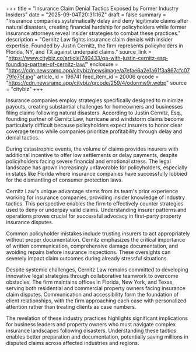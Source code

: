 +++
title = "Insurance Claim Denial Tactics Exposed by Former Industry Insiders"
date = "2025-09-04T20:31:16Z"
draft = false
summary = "Insurance companies systematically delay and deny legitimate claims after natural disasters, creating financial hardship for policyholders while former insurance attorneys reveal insider strategies to combat these practices."
description = "Cernitz Law fights insurance claim denials with insider expertise. Founded by Justin Cernitz, the firm represents policyholders in Florida, NY, and TX against underpaid claims."
source_link = "https://www.citybiz.co/article/740433/qa-with-justin-cernitz-esq-founding-partner-of-cernitz-law/"
enclosure = "https://cdn.newsramp.app/citybiz/newsimage/a7efae6a2e1a61f3a867cfc0779fe75f.jpg"
article_id = 196741
feed_item_id = 20006
qrcode = "https://cdn.newsramp.app/citybiz/qrcode/259/4/odormw9r.webp"
source = "citybiz"
+++

<p>Insurance companies employ strategies specifically designed to minimize payouts, creating substantial challenges for homeowners and businesses filing claims following natural disasters. According to Justin Cernitz, Esq., founding partner of Cernitz Law, hurricane and windstorm claims become particularly difficult because policyholders expect insurers to honor clear coverage terms while companies prioritize profitability through delay and denial tactics.</p><p>During catastrophic events, the volume of claims provides insurers with additional incentive to offer low settlements or delay payments, despite policyholders facing severe financial and emotional stress. The legal landscape has grown increasingly unfavorable for policyholders, especially in states like Florida where insurance companies have successfully lobbied for the dismantling of consumer protection laws.</p><p>Cernitz Law's unique advantage stems from its team's prior experience working for insurance companies, providing insider knowledge of industry tactics. This perspective enables the firm to effectively counter strategies used to deny or underpay valid claims. Understanding insurer patterns and operations proves crucial for successful advocacy in first-party property insurance disputes.</p><p>Common policyholder mistakes include trusting insurers to act appropriately without proper documentation. Cernitz emphasizes the critical importance of written communication, comprehensive damage documentation, and avoiding repairs before insurance inspections. These oversights can severely impact claim outcomes during already stressful situations.</p><p>Despite systemic challenges, Cernitz Law remains committed to developing innovative legal strategies through collaborative teamwork to overcome obstacles. The firm maintains offices in Florida, New York, and Texas, serving both residential and commercial property owners facing insurance claim disputes. Communication and accessibility form the foundation of client relationships, with the firm approaching each case with personalized attention rather than treating clients as case numbers.</p><p>The revelation of these industry practices highlights significant implications for business leaders and property owners who must navigate complex insurance landscapes following disasters. Understanding these tactics enables better preparation and documentation, potentially saving millions in disputed claims across affected industries and regions.</p>